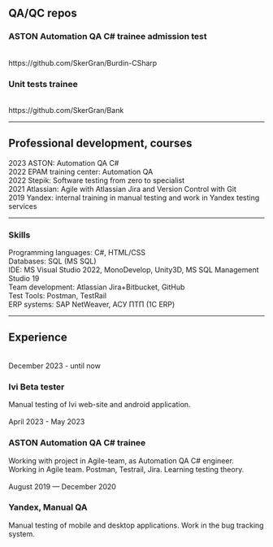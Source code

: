 <h2>QA/QC repos</h2>
<h3>ASTON Automation QA C# trainee admission test</h3><br/>
https://github.com/SkerGran/Burdin-CSharp<br/>
<h3>Unit tests trainee</h3><br/>
https://github.com/SkerGran/Bank<br/>
<hr>
<h2>Professional development, courses</h2>
2023 ASTON: Automation QA C#<br/>
2022 EPAM training center: Automation QA<br/>
2022 Stepik: Software testing from zero to specialist<br/>
2021 Atlassian: Agile with Atlassian Jira and Version Control with Git<br/>
2019 Yandex: internal training in manual testing and work in Yandex testing services<br/>
<hr>
<h3>Skills</h3>
Programming languages: C#, HTML/CSS<br/>
Databases: SQL (MS SQL)<br/>
IDE: MS Visual Studio 2022, MonoDevelop, Unity3D, MS SQL Management Studio 19<br/>
Team development: Atlassian Jira+Bitbucket, GitHub<br/>
Test Tools: Postman, TestRail<br/>
ERP systems: SAP NetWeaver, АСУ ПТП (1С ERP)<br/>
<hr>
<h2>Experience</h2>
<br/>
December 2023 - until now
<h3>Ivi Beta tester</h3>
Manual testing of Ivi web-site and android application.<br/>
<br/>
April 2023 - May 2023
<h3>ASTON Automation QA C# trainee</h3>
Working with project in Agile-team, as Automation QA C# engineer.<br/>
Working in Agile team. Postman, Testrail, Jira. Learning testing theory.<br/>
<br/>
August 2019 — December 2020
<h3>Yandex, Manual QA</h3>
Manual testing of mobile and desktop applications. Work in the bug tracking system.
